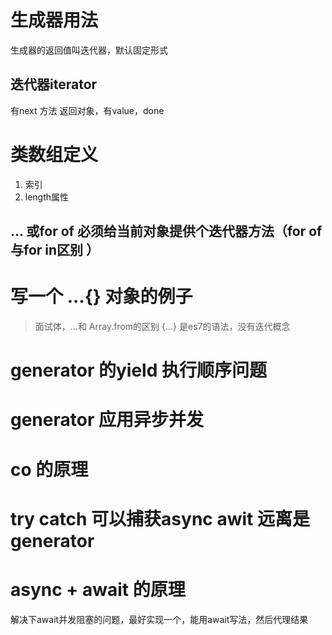 # 生成器用法
生成器的返回值叫迭代器，默认固定形式
## 迭代器iterator
有next 方法
返回对象，有value，done
# 类数组定义
 1. 索引
 2. length属性
## ... 或for of 必须给当前对象提供个迭代器方法（for of 与for in区别 ）

# 写一个 ...{}  对象的例子

> 面试体，...和 Array.from的区别
>  {...} 是es7的语法，没有迭代概念

# generator 的yield 执行顺序问题 

# generator 应用异步并发

# co 的原理

# try catch  可以捕获async awit 远离是generator

# async + await  的原理


解决下await并发阻塞的问题，最好实现一个，能用await写法，然后代理结果
